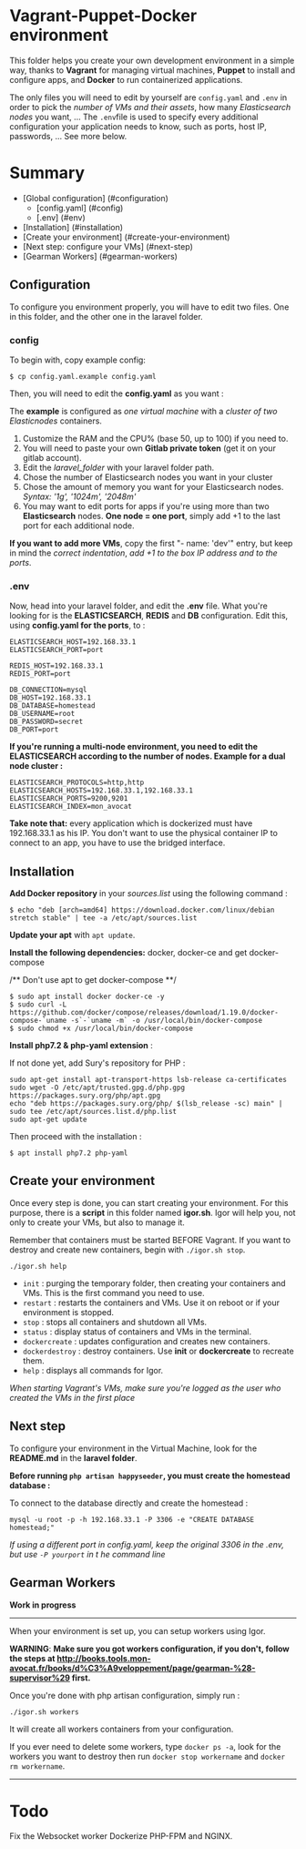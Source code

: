 # Vagrant-Puppet-Docker environment

This folder helps you create your own development environment in a simple way, thanks to **Vagrant** for managing virtual machines, **Puppet** to install and configure apps, and **Docker** to run containerized applications.

The only files you will need to edit by yourself are `config.yaml` and `.env` in order to pick the _number of VMs and their assets_, how many _Elasticsearch nodes_ you want, ... The `.env`file is used to specify every additional configuration your application needs to know, such as ports, host IP, passwords, ... See more below.

# Summary

- [Global configuration] (#configuration)
	- [config.yaml] (#config)
	- [.env] (#env)
- [Installation] (#installation)
- [Create your environment] (#create-your-environment)
- [Next step: configure your VMs] (#next-step)
- [Gearman Workers] (#gearman-workers)

## Configuration

To configure you environment properly, you will have to edit two files. One in this folder, and the other one in the laravel folder.

### config

To begin with, copy example config:
```
$ cp config.yaml.example config.yaml
```
Then, you will need to edit the **config.yaml** as you want :

The **example** is configured as _one virtual machine_ with a _cluster of two Elasticnodes_ containers.

1. Customize the RAM and the CPU% (base 50, up to 100) if you need to.
2. You will need to paste your own **Gitlab private token** (get it on your gitlab account).
3. Edit the *laravel_folder* with your laravel folder path.
4. Chose the number of Elasticsearch nodes you want in your cluster
5. Chose the amount of memory you want for your Elasticsearch nodes. _Syntax: '1g', '1024m', '2048m'_
6. You may want to edit ports for apps if you're using more than two **Elasticsearch** nodes. **One node = one port**, simply add +1 to the last port for each additional node.

**If you want to add more VMs**, copy the first "- name: 'dev'" entry, but keep in mind the _correct indentation_, _add +1 to the box IP address and to the ports_.


### .env

Now, head into your laravel folder, and edit the **.env** file.
What you're looking for is the **ELASTICSEARCH**, **REDIS** and **DB** configuration. Edit this, using **config.yaml for the ports**, to :

```
ELASTICSEARCH_HOST=192.168.33.1
ELASTICSEARCH_PORT=port

REDIS_HOST=192.168.33.1
REDIS_PORT=port

DB_CONNECTION=mysql
DB_HOST=192.168.33.1
DB_DATABASE=homestead
DB_USERNAME=root
DB_PASSWORD=secret
DB_PORT=port
```

**If you're running a multi-node environment, you need to edit the ELASTICSEARCH according to the number 
of nodes. Example for a dual node cluster :** 
```
ELASTICSEARCH_PROTOCOLS=http,http
ELASTICSEARCH_HOSTS=192.168.33.1,192.168.33.1
ELASTICSEARCH_PORTS=9200,9201
ELASTICSEARCH_INDEX=mon_avocat
```

**Take note that:** every application which is dockerized must have 192.168.33.1 as his IP. You don't want to use the physical container IP to connect to an app, you have to use the bridged interface. 


## Installation

**Add Docker repository** in your _sources.list_ using the following command :

```
$ echo "deb [arch=amd64] https://download.docker.com/linux/debian stretch stable" | tee -a /etc/apt/sources.list
```
**Update your apt** with `apt update`.

 **Install the following dependencies:** docker, docker-ce and get docker-compose  

/** Don't use apt to get docker-compose **/

```
$ sudo apt install docker docker-ce -y
$ sudo curl -L https://github.com/docker/compose/releases/download/1.19.0/docker-compose-`uname -s`-`uname -m` -o /usr/local/bin/docker-compose
$ sudo chmod +x /usr/local/bin/docker-compose
```

 **Install php7.2 & php-yaml extension** :

If not done yet, add Sury's repository for PHP :
```
sudo apt-get install apt-transport-https lsb-release ca-certificates
sudo wget -O /etc/apt/trusted.gpg.d/php.gpg https://packages.sury.org/php/apt.gpg
echo "deb https://packages.sury.org/php/ $(lsb_release -sc) main" | sudo tee /etc/apt/sources.list.d/php.list
sudo apt-get update
```

Then proceed with the installation :
```
$ apt install php7.2 php-yaml
```


## Create your environment

Once every step is done, you can start creating your environment.
For this purpose, there is a **script** in this folder named **igor.sh**. Igor will help you, not only to create your VMs, but also to manage it.

Remember that containers must be started BEFORE Vagrant. If you want to destroy and create new containers, begin with `./igor.sh stop`.

```
./igor.sh help
```
* `init` : purging the temporary folder, then creating your containers and VMs. This is the first command you need to use.
* `restart` : restarts the containers and VMs. Use it on reboot or if your environment is stopped.
* `stop` : stops all containers and shutdown all VMs.
* `status` : display status of containers and VMs in the terminal.
* `dockercreate` : updates configuration and creates new containers.
* `dockerdestroy` : destroy containers. Use **init** or **dockercreate** to recreate them.
* `help` : displays all commands for Igor.


_When starting Vagrant's VMs, make sure you're logged as the user who created the VMs in the first place_

## Next step

To configure your environment in the Virtual Machine, look for the **README.md** in the **laravel folder**.

**Before running `php artisan happyseeder`, you must create the homestead database :**

To connect to the database directly and create the homestead :
```
mysql -u root -p -h 192.168.33.1 -P 3306 -e "CREATE DATABASE homestead;"
```

_If using a different port in config.yaml, keep the original 3306 in the .env, but use `-P yourport` in t
he command line_


## Gearman Workers

**Work in progress**

______
When your environment is set up, you can setup workers using Igor. 

**WARNING**: **Make sure you got workers configuration, if you don't, follow the steps at http://books.tools.mon-avocat.fr/books/d%C3%A9veloppement/page/gearman-%28-supervisor%29 first.**

Once you're done with php artisan configuration, simply run :
```
./igor.sh workers
```
It will create all workers containers from your configuration.

If you ever need to delete some workers, type `docker ps -a`, look for the workers you want to destroy then run `docker stop workername` and `docker rm workername`.
______

# Todo

Fix the Websocket worker
Dockerize PHP-FPM and NGINX.
